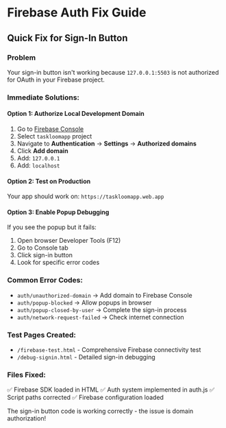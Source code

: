 # Firebase Auth Fix Guide

## Quick Fix for Sign-In Button

### Problem
Your sign-in button isn't working because `127.0.0.1:5503` is not authorized for OAuth in your Firebase project.

### Immediate Solutions:

#### Option 1: Authorize Local Development Domain
1. Go to [Firebase Console](https://console.firebase.google.com/)
2. Select `taskloomapp` project
3. Navigate to **Authentication** → **Settings** → **Authorized domains**
4. Click **Add domain**
5. Add: `127.0.0.1`
6. Add: `localhost`

#### Option 2: Test on Production
Your app should work on: `https://taskloomapp.web.app`

#### Option 3: Enable Popup Debugging
If you see the popup but it fails:
1. Open browser Developer Tools (F12)
2. Go to Console tab
3. Click sign-in button
4. Look for specific error codes

### Common Error Codes:
- `auth/unauthorized-domain` → Add domain to Firebase Console
- `auth/popup-blocked` → Allow popups in browser
- `auth/popup-closed-by-user` → Complete the sign-in process
- `auth/network-request-failed` → Check internet connection

### Test Pages Created:
- `/firebase-test.html` - Comprehensive Firebase connectivity test
- `/debug-signin.html` - Detailed sign-in debugging

### Files Fixed:
✅ Firebase SDK loaded in HTML
✅ Auth system implemented in auth.js
✅ Script paths corrected
✅ Firebase configuration loaded

The sign-in button code is working correctly - the issue is domain authorization!
